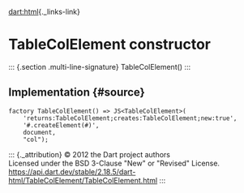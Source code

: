[dart:html](../../dart-html/dart-html-library){._links-link}

TableColElement constructor
===========================

::: {.section .multi-line-signature}
TableColElement()
:::

Implementation {#source}
--------------

``` {.language-dart data-language="dart"}
factory TableColElement() => JS<TableColElement>(
    'returns:TableColElement;creates:TableColElement;new:true',
    '#.createElement(#)',
    document,
    "col");
```

::: {._attribution}
© 2012 the Dart project authors\
Licensed under the BSD 3-Clause \"New\" or \"Revised\" License.\
<https://api.dart.dev/stable/2.18.5/dart-html/TableColElement/TableColElement.html>
:::
